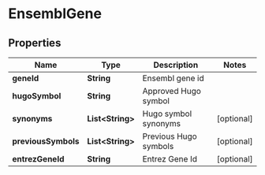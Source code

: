 
# EnsemblGene

## Properties
Name | Type | Description | Notes
------------ | ------------- | ------------- | -------------
**geneId** | **String** | Ensembl gene id | 
**hugoSymbol** | **String** | Approved Hugo symbol | 
**synonyms** | **List&lt;String&gt;** | Hugo symbol synonyms |  [optional]
**previousSymbols** | **List&lt;String&gt;** | Previous Hugo symbols |  [optional]
**entrezGeneId** | **String** | Entrez Gene Id |  [optional]



